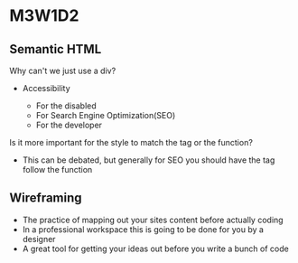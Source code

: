 # M3W1D2

## Semantic HTML

Why can't we just use a div?

- Accessibility

  - For the disabled
  - For Search Engine Optimization(SEO)
  - For the developer

Is it more important for the style to match the tag or the function?

- This can be debated, but generally for SEO you should have the tag follow the
  function

## Wireframing

- The practice of mapping out your sites content before actually coding
- In a professional workspace this is going to be done for you by a designer
- A great tool for getting your ideas out before you write a bunch of code
